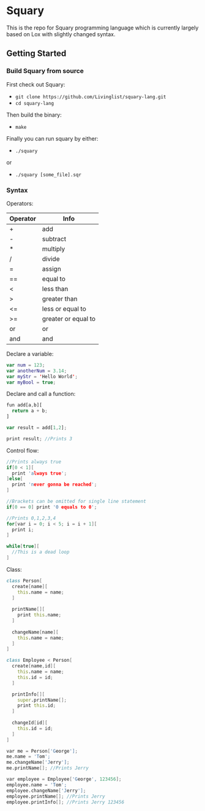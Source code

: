# Squary
This is the repo for Squary programming language which is currently largely based on Lox with slightly changed syntax.

## Getting Started

### Build Squary from source

First check out Squary:

* `git clone https://github.com/Livinglist/squary-lang.git`
* `cd squary-lang`

Then build the binary:

* `make`

Finally you can run squary by either:

* `./squary`

or
* `./squary [some_file].sqr`

### Syntax

Operators:

| Operator | Info |
| ------------- | ------------- |
|  + | add  |
|  - | subtract  |
|  * | multiply  |
|  / | divide  |
|  = | assign  |
|  == | equal to  |
|  < | less than  |
|  > | greater than  |
|  <= | less or equal to  |
|  >= | greater or equal to  |
|  or | or  |
|  and | and  |

Declare a variable:

```kotlin
var num = 123;
var anotherNum = 3.14;
var myStr = 'Hello World';
var myBool = true;
```

Declare and call a function:

```javascript
fun add[a,b][
  return a + b;
]

var result = add[1,2];

print result; //Prints 3
```

Control flow:

```c
//Prints always true
if[0 < 1][
  print 'always true';
]else[
  print 'never gonna be reached';
]

//Brackets can be omitted for single line statement
if[0 == 0] print '0 equals to 0';

//Prints 0,1,2,3,4
for[var i = 0; i < 5; i = i + 1][
  print i;
]

while[true][
  //This is a dead loop
]
```

Class:

```d
class Person[
  create[name][
    this.name = name;
  ]
  
  printName[][
    print this.name;
  ]
  
  changeName[name][
    this.name = name;
  ]
]

class Employee < Person[
  create[name,id][
    this.name = name;
    this.id = id;
  ]

  printInfo[][
    super.printName[];
    print this.id;
  ]
  
  changeId[id][
    this.id = id;
  ]
]

var me = Person['George'];
me.name = 'Tom';
me.changeName['Jerry'];
me.printName[]; //Prints Jerry

var employee = Employee['George', 123456];
employee.name = 'Tom';
employee.changeName['Jerry'];
employee.printName[]; //Prints Jerry
employee.printInfo[]; //Prints Jerry 123456
```
